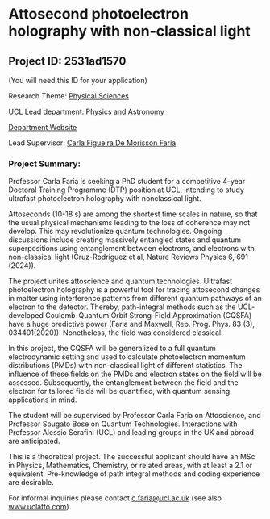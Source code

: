 # Attosecond photoelectron holography with non-classical light

## Project ID: **2531ad1570**
(You will need this ID for your application)

Research Theme: [Physical Sciences](../themes/physical-sciences.md)

UCL Lead department: [Physics and Astronomy](../departments/physics-and-astronomy.md)

[Department Website](https://www.ucl.ac.uk/physics-astronomy)

Lead Supervisor: [Carla Figueira De Morisson Faria](https://profiles.ucl.ac.uk/3465)

### Project Summary:

Professor Carla Faria is seeking a PhD student for a competitive 4-year Doctoral Training Programme (DTP) position at UCL, intending to study ultrafast photoelectron holography with nonclassical light.  

Attoseconds (10-18 s) are among the shortest time scales in nature, so that the usual physical mechanisms leading to the loss of coherence may not develop. This may revolutionize quantum technologies. Ongoing discussions include creating massively entangled states and quantum superpositions using entanglement between electrons, and electrons with non-classical light (Cruz-Rodriguez et al, Nature Reviews Physics 6, 691 (2024)).  

The project unites attoscience and quantum technologies. Ultrafast photoelectron holography is a powerful tool for tracing attosecond changes in matter using interference patterns from different quantum pathways of an electron to the detector. Thereby, path-integral methods such as the UCL-developed Coulomb-Quantum Orbit Strong-Field Approximation (CQSFA) have a huge predictive power (Faria and Maxwell, Rep. Prog. Phys. 83 (3), 034401(2020)).  Nonetheless, the field was considered classical. 

In this project, the CQSFA will be generalized to a full quantum electrodynamic setting and used to calculate photoelectron momentum distributions (PMDs) with non-classical light of different statistics.  The influence of these fields on the PMDs and electron states on the field will be assessed. Subsequently, the entanglement between the field and the electron for tailored fields will be quantified, with quantum sensing applications in mind. 

The student will be supervised by Professor Carla Faria on Attoscience, and Professor Sougato Bose on Quantum Technologies. Interactions with Professor Alessio Serafini (UCL) and leading groups in the UK and abroad are anticipated. 

This is a theoretical project.  The successful applicant should have an MSc in Physics, Mathematics, Chemistry, or related areas, with at least a 2.1 or equivalent. Pre-knowledge of path integral methods and coding experience are desirable. 

For informal inquiries please contact c.faria@ucl.ac.uk (see also www.uclatto.com).
